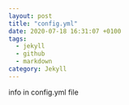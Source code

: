 ```yaml
---
layout: post
title: "config.yml"
date: 2020-07-18 16:31:07 +0100
tags:
  - jekyll
  - github
  - markdown
category: Jekyll
---
```


info in config.yml file
